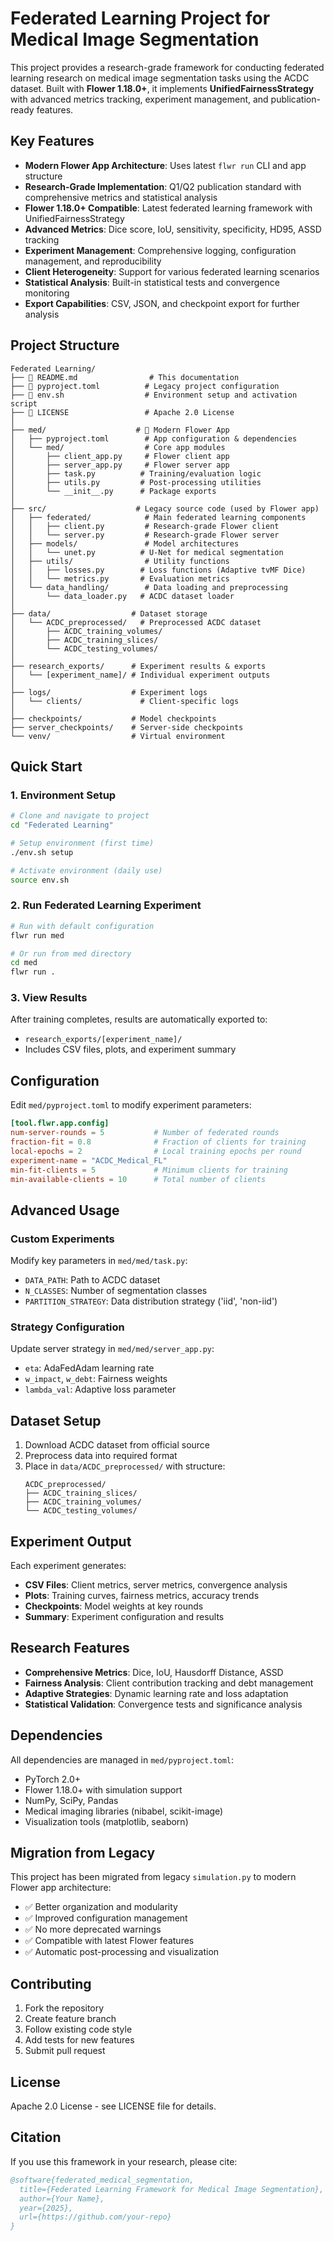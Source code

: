 # Federated Learning Project for Medical Image Segmentation

This project provides a research-grade framework for conducting federated learning research on medical image segmentation tasks using the ACDC dataset. Built with **Flower 1.18.0+**, it implements **UnifiedFairnessStrategy** with advanced metrics tracking, experiment management, and publication-ready features.

## Key Features

- **Modern Flower App Architecture**: Uses latest `flwr run` CLI and app structure
- **Research-Grade Implementation**: Q1/Q2 publication standard with comprehensive metrics and statistical analysis  
- **Flower 1.18.0+ Compatible**: Latest federated learning framework with UnifiedFairnessStrategy
- **Advanced Metrics**: Dice score, IoU, sensitivity, specificity, HD95, ASSD tracking
- **Experiment Management**: Comprehensive logging, configuration management, and reproducibility
- **Client Heterogeneity**: Support for various federated learning scenarios
- **Statistical Analysis**: Built-in statistical tests and convergence monitoring
- **Export Capabilities**: CSV, JSON, and checkpoint export for further analysis

## Project Structure

```
Federated Learning/
├── 📄 README.md                # This documentation
├── 📄 pyproject.toml          # Legacy project configuration
├── 🔧 env.sh                  # Environment setup and activation script
├── 📄 LICENSE                 # Apache 2.0 License
│
├── med/                    # 🌟 Modern Flower App
│   ├── pyproject.toml        # App configuration & dependencies
│   └── med/                  # Core app modules
│       ├── client_app.py     # Flower client app
│       ├── server_app.py     # Flower server app  
│       ├── task.py          # Training/evaluation logic
│       ├── utils.py         # Post-processing utilities
│       └── __init__.py      # Package exports
│
├── src/                    # Legacy source code (used by Flower app)
│   ├── federated/            # Main federated learning components
│   │   ├── client.py         # Research-grade Flower client
│   │   └── server.py         # Research-grade Flower server
│   ├── models/               # Model architectures
│   │   └── unet.py          # U-Net for medical segmentation
│   ├── utils/                # Utility functions
│   │   ├── losses.py        # Loss functions (Adaptive tvMF Dice)
│   │   └── metrics.py       # Evaluation metrics
│   └── data_handling/        # Data loading and preprocessing
│       └── data_loader.py   # ACDC dataset loader
│
├── data/                  # Dataset storage
│   └── ACDC_preprocessed/   # Preprocessed ACDC dataset
│       ├── ACDC_training_volumes/
│       ├── ACDC_training_slices/
│       └── ACDC_testing_volumes/
│
├── research_exports/      # Experiment results & exports
│   └── [experiment_name]/ # Individual experiment outputs
│
├── logs/                  # Experiment logs
│   └── clients/             # Client-specific logs
│
├── checkpoints/           # Model checkpoints
├── server_checkpoints/    # Server-side checkpoints
└── venv/                  # Virtual environment
```

## Quick Start

### 1. Environment Setup

```bash
# Clone and navigate to project
cd "Federated Learning"

# Setup environment (first time)
./env.sh setup

# Activate environment (daily use)
source env.sh
```

### 2. Run Federated Learning Experiment

```bash
# Run with default configuration
flwr run med

# Or run from med directory
cd med
flwr run .
```

### 3. View Results

After training completes, results are automatically exported to:
- `research_exports/[experiment_name]/`
- Includes CSV files, plots, and experiment summary

## Configuration

Edit `med/pyproject.toml` to modify experiment parameters:

```toml
[tool.flwr.app.config]
num-server-rounds = 5           # Number of federated rounds
fraction-fit = 0.8              # Fraction of clients for training
local-epochs = 2                # Local training epochs per round
experiment-name = "ACDC_Medical_FL"
min-fit-clients = 5             # Minimum clients for training
min-available-clients = 10      # Total number of clients
```

## Advanced Usage

### Custom Experiments

Modify key parameters in `med/med/task.py`:
- `DATA_PATH`: Path to ACDC dataset
- `N_CLASSES`: Number of segmentation classes
- `PARTITION_STRATEGY`: Data distribution strategy ('iid', 'non-iid')

### Strategy Configuration

Update server strategy in `med/med/server_app.py`:
- `eta`: AdaFedAdam learning rate
- `w_impact`, `w_debt`: Fairness weights
- `lambda_val`: Adaptive loss parameter

## Dataset Setup

1. Download ACDC dataset from official source
2. Preprocess data into required format
3. Place in `data/ACDC_preprocessed/` with structure:
   ```
   ACDC_preprocessed/
   ├── ACDC_training_slices/
   ├── ACDC_training_volumes/
   └── ACDC_testing_volumes/
   ```

## Experiment Output

Each experiment generates:
- **CSV Files**: Client metrics, server metrics, convergence analysis
- **Plots**: Training curves, fairness metrics, accuracy trends  
- **Checkpoints**: Model weights at key rounds
- **Summary**: Experiment configuration and results

## Research Features

- **Comprehensive Metrics**: Dice, IoU, Hausdorff Distance, ASSD
- **Fairness Analysis**: Client contribution tracking and debt management
- **Adaptive Strategies**: Dynamic learning rate and loss adaptation
- **Statistical Validation**: Convergence tests and significance analysis

## Dependencies

All dependencies are managed in `med/pyproject.toml`:
- PyTorch 2.0+
- Flower 1.18.0+ with simulation support
- NumPy, SciPy, Pandas
- Medical imaging libraries (nibabel, scikit-image)
- Visualization tools (matplotlib, seaborn)

## Migration from Legacy

This project has been migrated from legacy `simulation.py` to modern Flower app architecture:
- ✅ Better organization and modularity
- ✅ Improved configuration management  
- ✅ No more deprecated warnings
- ✅ Compatible with latest Flower features
- ✅ Automatic post-processing and visualization

## Contributing

1. Fork the repository
2. Create feature branch
3. Follow existing code style
4. Add tests for new features
5. Submit pull request

## License

Apache 2.0 License - see LICENSE file for details.

## Citation

If you use this framework in your research, please cite:

```bibtex
@software{federated_medical_segmentation,
  title={Federated Learning Framework for Medical Image Segmentation},
  author={Your Name},
  year={2025},
  url={https://github.com/your-repo}
}
```